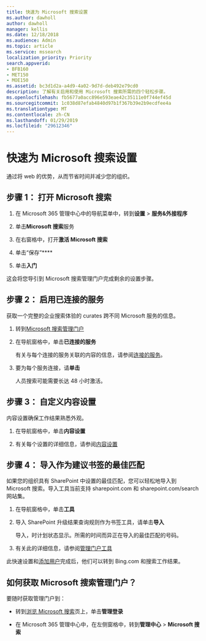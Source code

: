 ```yaml
---
title: 快速为 Microsoft 搜索设置
ms.author: dawholl
author: dawholl
manager: kellis
ms.date: 12/18/2018
ms.audience: Admin
ms.topic: article
ms.service: mssearch
localization_priority: Priority
search.appverid:
- BFB160
- MET150
- MOE150
ms.assetid: bc3d1d2a-a4d9-4a02-9d7d-deb492e79cd0
description: 了解有关启用和使用 Microsoft 搜索所需的四个轻松步骤。
ms.openlocfilehash: fb5677a0acc896e593eae42c35111e0f744ef45d
ms.sourcegitcommit: 1c038d87efab4840d97b1f367b39e2b9ecdfee4a
ms.translationtype: MT
ms.contentlocale: zh-CN
ms.lasthandoff: 01/29/2019
ms.locfileid: "29612346"
---
```

# <a name="quick-set-up-for-microsoft-search"></a>快速为 Microsoft 搜索设置

通过将 web 的优势，从而节省时间并减少您的组织。
  
## <a name="step-1-turn-on-microsoft-search"></a>步骤 1： 打开 Microsoft 搜索

1. 在 Microsoft 365 管理中心中的导航菜单中，转到**设置** \> **服务&amp;外接程序**
    
2. 单击**Microsoft 搜索**服务 
    
3. 在右窗格中，打开**激活 Microsoft 搜索**
    
4. 单击“保存”****
    
5. 单击**入门**
  
这会将您导引到 Microsoft 搜索管理门户完成剩余的设置步骤。
    
## <a name="step-2-enable-connected-services"></a>步骤 2： 启用已连接的服务

获取一个完整的企业搜索体验的 curates 跨不同 Microsoft 服务的信息。
  
1. 转到[Microsoft 搜索管理门户](https://www.bingforbusiness.com/admin)
    
2. 在导航窗格中，单击**已连接的服务**
    
    有关与每个连接的服务关联的内容的信息，请参阅[连接的服务](connected-services.md)。
    
3. 要为每个服务连接，请**单击**
    
    人员搜索可能需要长达 48 小时激活。
    
## <a name="step-3-customize-content-settings"></a>步骤 3： 自定义内容设置

内容设置确保工作结果熟悉外观。 
  
1. 在导航窗格中，单击**内容设置**
    
2. 有关每个设置的详细信息，请参阅[内容设置](content-settings.md)
    
## <a name="step-4-import-best-bets-as-suggested-bookmarks"></a>步骤 4： 导入作为建议书签的最佳匹配

如果您的组织具有 SharePoint 中设置的最佳匹配，您可以轻松地导入到 Microsoft 搜索。导入工具当前支持 sharepoint.com 和 sharepoint.com/search 网站集。 
  
1. 在导航窗格中，单击**工具**
    
2. 导入 SharePoint 升级结果查询规则作为书签工具，请单击**导入**
    
    导入，时计划状态显示。所需的时间而异正在导入的最佳匹配的号码。
    
3. 有关此的详细信息，请参阅[管理门户工具](admin-portal-tools.md)
    
此快速设置和[添加用户](add-users.md)完成后，他们可以转到 Bing.com 和搜索工作结果。 
  
## <a name="how-do-i-get-to-the-microsoft-search-admin-portal"></a>如何获取 Microsoft 搜索管理门户？

要随时获取管理门户到：
  
- 转到[浏览 Microsoft 搜索](https://www.bing.com/business/explore)页上，单击**管理登录**
    
- 在 Microsoft 365 管理中心中，在左侧窗格中，转到**管理中心** \> **Microsoft 搜索**

  


